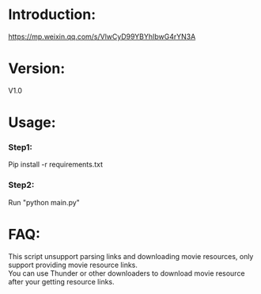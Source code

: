 # Introduction:
https://mp.weixin.qq.com/s/VlwCyD99YBYhIbwG4rYN3A

# Version:
V1.0

# Usage:
### Step1:
Pip install -r requirements.txt
### Step2:
Run "python main.py"

# FAQ:
This script unsupport parsing links and downloading movie resources, only support providing movie resource links.  
You can use Thunder or other downloaders to download movie resource after your getting resource links.  